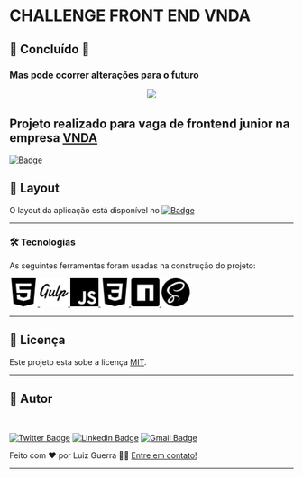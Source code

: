 
#  CHALLENGE FRONT END VNDA

## 🚧  Concluído  🚧
### Mas pode ocorrer alterações para o futuro


<p align="center">

  <img src="./assets/site_vnda.gif" width="600px">
</p>

## Projeto realizado para vaga de frontend junior na empresa <a href="https://www.vnda.com.br/"> VNDA </a>
<a href= "https://luizguerradev.github.io/challengefrontendvnda/dist/index.html"> 

![Badge](https://img.shields.io/badge/Acessse_Clicando-Aqui-%237159c1?style=flat&logo=mouse)
</a>

## 🎨 Layout

O layout da aplicação está disponível no <a href="https://www.figma.com/file/aq66jgeCS4ojlYpcVDXCAN/Untitled?node-id=0%3A1"> ![Badge](https://img.shields.io/badge/Figma-F24E1E?style=for-the-badge&logo=figma&logoColor=white)
</a>

<hr>



### 🛠 Tecnologias


As seguintes ferramentas foram usadas na construção do projeto:

[ <img src="./assets/html5.svg" alt="HTML5" width="50px"> ](https://www.w3schools.com/html/)
[ <img src="./assets/gulp.svg" alt="gulp" width="50px"> ](https://sass-lang.com/documentation/syntax)
[ <img src="./assets/javascript.svg" alt="javascript" width="50px"> ](https://developer.mozilla.org/pt-BR/docs/Web/JavaScript/Guide)
[ <img src="./assets/css3.svg" alt="css3" width="50px"> ](https://developer.mozilla.org/pt-BR/docs/Web/CSS)
[ <img src="./assets/npm.svg" alt="npm" width="50px"> ](https://www.npmjs.com/package/gulp)
[ <img src="./assets/sass.svg" alt="sass" width="50px"> ](https://www.npmjs.com/package/gulp)


<hr>

## 📝 Licença

Este projeto esta sobe a licença [MIT](./LICENSE).

<hr>

## 🦸 Autor



 <img style="border-radius: 50%;" src="https://avatars.githubusercontent.com/u/68678813?v=4" width="200px;" alt=""/>

[![Twitter Badge](https://img.shields.io/badge/-@LuizGuerrra-1ca0f1?style=flat-square&labelColor=1ca0f1&logo=twitter&logoColor=white&link=https://twitter.com/LuizGuerrra)](https://twitter.com/LuizGuerrra) [![Linkedin Badge](https://img.shields.io/badge/-Luiz_Guerra-blue?style=flat-square&logo=Linkedin&logoColor=white&link=https://www.linkedin.com/in/luiz-guerra//)](https://www.linkedin.com/in/luiz-guerra/) 
[![Gmail Badge](https://img.shields.io/badge/-luizhc.guerra@gmail.com-c14438?style=flat-square&logo=Gmail&logoColor=white&link=mailto:luizhc.guerra@gmail.com)](mailto:luizhc.guerra@gmail.com)

Feito com ❤️ por Luiz Guerra 👋🏽 [Entre em contato!](https://www.linkedin.com/in/luiz-guerra/)



---

